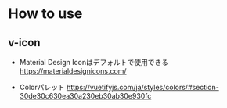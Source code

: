 # How to use

## v-icon

- Material Design Iconはデフォルトで使用できる
https://materialdesignicons.com/

- Colorパレット
https://vuetifyjs.com/ja/styles/colors/#section-30de30c630ea30a230eb30ab30e930fc